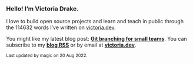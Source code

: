 ### Hello! I’m Victoria Drake.

I love to build open source projects and learn and teach in public through the 114632 words I’ve written on [victoria.dev](https://victoria.dev).

You might like my latest blog post: **[Git branching for small teams](https://victoria.dev/blog/git-branching-for-small-teams/)**. You can subscribe to my [**blog RSS**](https://victoria.dev/index.xml) or by email at [**victoria.dev**](https://victoria.dev).

<sub>Last updated by magic on 20 Aug 2022.</sub>
